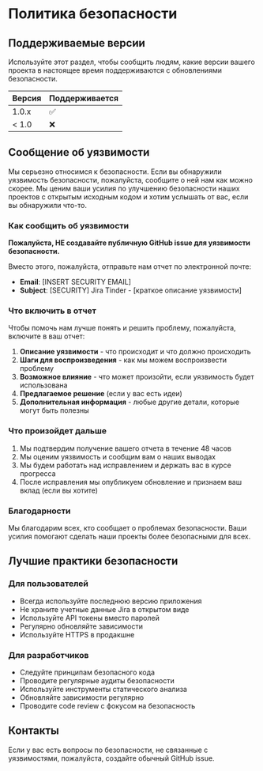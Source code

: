 # Политика безопасности

## Поддерживаемые версии

Используйте этот раздел, чтобы сообщить людям, какие версии вашего проекта в настоящее время поддерживаются с обновлениями безопасности.

| Версия | Поддерживается          |
| ------- | ----------------------- |
| 1.0.x   | :white_check_mark:      |
| < 1.0   | :x:                     |

## Сообщение об уязвимости

Мы серьезно относимся к безопасности. Если вы обнаружили уязвимость безопасности, пожалуйста, сообщите о ней нам как можно скорее. Мы ценим ваши усилия по улучшению безопасности наших проектов с открытым исходным кодом и хотим услышать от вас, если вы обнаружили что-то.

### Как сообщить об уязвимости

**Пожалуйста, НЕ создавайте публичную GitHub issue для уязвимости безопасности.**

Вместо этого, пожалуйста, отправьте нам отчет по электронной почте:

- **Email**: [INSERT SECURITY EMAIL]
- **Subject**: [SECURITY] Jira Tinder - [краткое описание уязвимости]

### Что включить в отчет

Чтобы помочь нам лучше понять и решить проблему, пожалуйста, включите в ваш отчет:

1. **Описание уязвимости** - что происходит и что должно происходить
2. **Шаги для воспроизведения** - как мы можем воспроизвести проблему
3. **Возможное влияние** - что может произойти, если уязвимость будет использована
4. **Предлагаемое решение** (если у вас есть идеи)
5. **Дополнительная информация** - любые другие детали, которые могут быть полезны

### Что произойдет дальше

1. Мы подтвердим получение вашего отчета в течение 48 часов
2. Мы оценим уязвимость и сообщим вам о наших выводах
3. Мы будем работать над исправлением и держать вас в курсе прогресса
4. После исправления мы опубликуем обновление и признаем ваш вклад (если вы хотите)

### Благодарности

Мы благодарим всех, кто сообщает о проблемах безопасности. Ваши усилия помогают сделать наши проекты более безопасными для всех.

## Лучшие практики безопасности

### Для пользователей

- Всегда используйте последнюю версию приложения
- Не храните учетные данные Jira в открытом виде
- Используйте API токены вместо паролей
- Регулярно обновляйте зависимости
- Используйте HTTPS в продакшне

### Для разработчиков

- Следуйте принципам безопасного кода
- Проводите регулярные аудиты безопасности
- Используйте инструменты статического анализа
- Обновляйте зависимости регулярно
- Проводите code review с фокусом на безопасность

## Контакты

Если у вас есть вопросы по безопасности, не связанные с уязвимостями, пожалуйста, создайте обычный GitHub issue.
